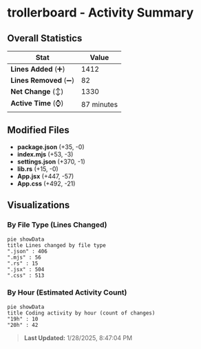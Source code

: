 # trollerboard - Activity Summary 

## Overall Statistics

| Stat                   | Value                                                             |
| ---------------------- | ----------------------------------------------------------------- |
| **Lines Added** (➕)   | 1412                                          |
| **Lines Removed** (➖) | 82                                        |
| **Net Change** (↕)    | 1330                |
| **Active Time** (⌚)   | 87 minutes |


## Modified Files
- **package.json** (+35, -0)
- **index.mjs** (+53, -3)
- **settings.json** (+370, -1)
- **lib.rs** (+15, -0)
- **App.jsx** (+447, -57)
- **App.css** (+492, -21)

## Visualizations

### By File Type (Lines Changed)

```mermaid
pie showData
title Lines changed by file type
".json" : 406
".mjs" : 56
".rs" : 15
".jsx" : 504
".css" : 513
```

### By Hour (Estimated Activity Count)

```mermaid
pie showData
title Coding activity by hour (count of changes)
"19h" : 10
"20h" : 42
```


> **Last Updated:** 1/28/2025, 8:47:04 PM